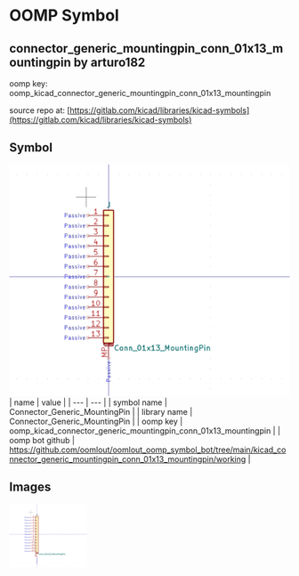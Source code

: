 # OOMP Symbol  
## connector_generic_mountingpin_conn_01x13_mountingpin  by arturo182  
  
oomp key: oomp_kicad_connector_generic_mountingpin_conn_01x13_mountingpin  
  
source repo at: [https://gitlab.com/kicad/libraries/kicad-symbols](https://gitlab.com/kicad/libraries/kicad-symbols)  
## Symbol  
  
[![working.png](working_600.png)](working.png)  
| name | value | 
| --- | --- | 
| symbol name | Connector_Generic_MountingPin | 
| library name | Connector_Generic_MountingPin | 
| oomp key | oomp_kicad_connector_generic_mountingpin_conn_01x13_mountingpin | 
| oomp bot github | https://github.com/oomlout/oomlout_oomp_symbol_bot/tree/main/kicad_connector_generic_mountingpin_conn_01x13_mountingpin/working | 
## Images  
  
[![working.png](working_140.png)](working.png)  
